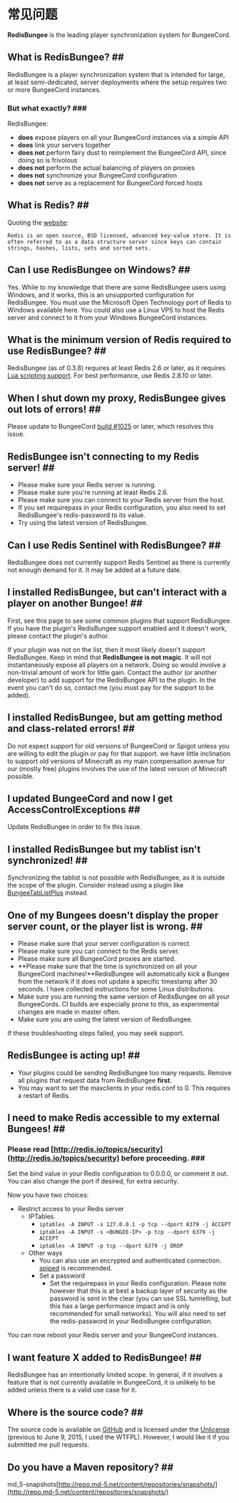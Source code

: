 # 常见问题

**RedisBungee** is the leading player synchronization system for BungeeCord.

## What is RedisBungee? \#\#

RedisBungee is a player synchronization system that is intended for large, at least semi-dedicated, server deployments where the setup requires two or more BungeeCord instances.

### But what exactly? \#\#\#

RedisBungee:

* **does** expose players on all your BungeeCord instances via a simple API
* **does** link your servers together
* **does not** perform fairy dust to reimplement the BungeeCord API, since doing so is frivolous
* **does not** perform the actual balancing of players on proxies
* **does not** synchronize your BungeeCord configuration
* **does not** serve as a replacement for BungeeCord forced hosts

## What is Redis? \#\#

Quoting the [website](http://redis.io/topics/introduction):

```text
Redis is an open source, BSD licensed, advanced key-value store. It is often referred to as a data structure server since keys can contain strings, hashes, lists, sets and sorted sets.
```

## Can I use RedisBungee on Windows? \#\#

Yes. While to my knowledge that there are some RedisBungee users using Windows, and it works, this is an unsupported configuration for RedisBungee. You must use the Microsoft Open Technology port of Redis to Windows available here. You could also use a Linux VPS to host the Redis server and connect to it from your Windows BungeeCord instances.

## What is the minimum version of Redis required to use RedisBungee? \#\#

RedisBungee \(as of 0.3.8\) requires at least Redis 2.6 or later, as it requires [Lua scripting support](http://redis.io/commands/eval). For best performance, use Redis 2.8.10 or later.

## When I shut down my proxy, RedisBungee gives out lots of errors! \#\#

Please update to BungeeCord [build \#1025](http://ci.md-5.net/job/BungeeCord/1025/) or later, which resolves this issue.

## RedisBungee isn't connecting to my Redis server! \#\#

* Please make sure your Redis server is running.
* Please make sure you're running at least Redis 2.6.
* Please make sure you can connect to your Redis server from the host.
* If you set requirepass in your Redis configuration, you also need to set RedisBungee's redis-password to its value.
* Try using the latest version of RedisBungee.

## Can I use Redis Sentinel with RedisBungee? \#\#

RedisBungee does not currently support Redis Sentinel as there is currently not enough demand for it. It may be added at a future date.

## I installed RedisBungee, but can't interact with a player on another Bungee! \#\#

First, see this page to see some common plugins that support RedisBungee. If you have the plugin's RedisBungee support enabled and it doesn't work, please contact the plugin's author.

If your plugin was not on the list, then it most likely doesn't support RedisBungee. Keep in mind that **RedisBungee is not magic**. It will not instantaneously expose all players on a network. Doing so would involve a non-trivial amount of work for little gain. Contact the author \(or another developer\) to add support for the RedisBungee API to the plugin. In the event you can't do so, contact me \(you must pay for the support to be added\).

## I installed RedisBungee, but am getting method and class-related errors! \#\#

Do not expect support for old versions of BungeeCord or Spigot unless you are willing to edit the plugin or pay for that support. we have little inclination to support old versions of Minecraft as my main compensation avenue for our \(mostly free\) plugins involves the use of the latest version of Minecraft possible.

## I updated BungeeCord and now I get AccessControlExceptions \#\#

Update RedisBungee in order to fix this issue.

## I installed RedisBungee but my tablist isn't synchronized! \#\#

Synchronizing the tablist is not possible with RedisBungee, as it is outside the scope of the plugin. Consider instead using a plugin like [BungeeTabListPlus](http://www.spigotmc.org/resources/bungeetablistplus.313/) instead.

## One of my Bungees doesn't display the proper server count, or the player list is wrong. \#\#

* Please make sure that your server configuration is correct.
* Please make sure you can connect to the Redis server.
* Please make sure all BungeeCord proxies are started.
* **Please make sure that the time is synchronized on all your BungeeCord machines!**RedisBungee will automatically kick a Bungee from the network if it does not update a specific timestamp after 30 seconds. I have collected instructions for some Linux distributions.
* Make sure you are running the same version of RedisBungee on all your BungeeCords. CI builds are especially prone to this, as experimental changes are made in master often.
* Make sure you are using the latest version of RedisBungee.

If these troubleshooting steps failed, you may seek support.

## RedisBungee is acting up! \#\#

* Your plugins could be sending RedisBungee too many requests. Remove all plugins that request data from RedisBungee **first**.
* You may want to set the maxclients in your redis.conf to 0. This requires a restart of Redis.

## I need to make Redis accessible to my external Bungees! \#\#

### Please read [http://redis.io/topics/security](http://redis.io/topics/security) before proceeding. \#\#\#

Set the bind value in your Redis configuration to 0.0.0.0, or comment it out. You can also change the port if desired, for extra security.

Now you have two choices:

* Restrict access to your Redis server
  * IPTables.
    * `iptables -A INPUT -s 127.0.0.1 -p tcp --dport 6379 -j ACCEPT`
    * `iptables -A INPUT -s <BUNGEE-IP> -p tcp --dport 6379 -j ACCEPT`
    * `iptables -A INPUT -p tcp --dport 6379 -j DROP`
  * Other ways
    * You can also use an encrypted and authenticated connection. [spiped](https://www.tarsnap.com/spiped.html) is recommended.
    * Set a password
      * Set the requirepass in your Redis configuration. Please note however that this is at best a backup layer of security as the password is sent in the clear \(you can use SSL tunnelling, but this has a large performance impact and is only recommended for small networks\). You will also need to set the redis-password in your RedisBungee configuration.

You can now reboot your Redis server and your BungeeCord instances.

## I want feature X added to RedisBungee! \#\#

RedisBungee has an intentionally limited scope. In general, if it involves a feature that is not currently available in BungeeCord, it is unlikely to be added unless there is a valid use case for it.

## Where is the source code? \#\#

The source code is available on [GitHub](https://github.com/thechunknetwork/RedisBungee) and is licensed under the [Unlicense](http://unlicense.org/) \(previous to June 9, 2015, I used the WTFPL\). However, I would like it if you submitted me pull requests.

## Do you have a Maven repository? \#\#

md\_5-snapshots[http://repo.md-5.net/content/repositories/snapshots/](http://repo.md-5.net/content/repositories/snapshots/)

